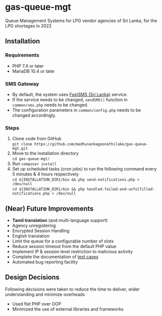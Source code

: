 # gas-queue-mgt

Queue Management Systems for LPG vendor agencies of Sri Lanka, for the LPG shortages in 2022

## Installation

### Requirements

* PHP 7.4 or later
* MariaDB 10.4 or later

### SMS Gateway

* By default, the system uses [FastSMS (Sri Lanka)](https://fastsms.lk/) service.
* If the service needs to be changed, `sendSMS()` function in `common/sms.php` needs to be changed.
* The configuration parameters in `common/config.php` needs to be changed accordingly.

### Steps

1. Clone code from GitHub<br>
   `git clone https://github.com/madhusankagoonathilake/gas-queue-mgt.git`
2. Move to the installation directory<br>
   `cd gas-queue-mgt/`
3. Run `composer install`
4. Set up scheduled tasks (cron jobs) to run the following command every 5 minutes & 4 hours respectively<br>
   `cd ${INSTALLATION_DIR}/bin && php send-notifications.php > /dev/null`<br>
   `cd ${INSTALLATION_DIR}/bin && php handled-failed-and-unfulfilled-notifications.php > /dev/null`

## (Near) Future Improvements

* **Tamil translation** (and multi-language support)
* Agency unregistering
* Encrypted Session Handling
* English translation
* Limit the queue for a configurable number of slots
* Reduce session timeout from the default PHP value 
* Implement IP & session level restriction to malicious activity
* Complete the documentation of [test cases](docs/TEST-CASES.md)
* Automated bug reporting facility

## Design Decisions

Following decisions were taken to reduce the time to deliver, wider understanding and minimize overheads

* Used flat PHP over OOP
* Minimized the use of external libraries and frameworks
